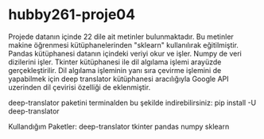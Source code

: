 # hubby261-proje04

Projede datanın içinde 22 dile ait metinler bulunmaktadır. Bu metinler makine öğrenmesi kütüphanelerinden "sklearn" kullanılırak eğitilmiştir. Pandas kütüphanesi datanın içindeki veriyi okur ve işler. Numpy de veri dizilerini işler. Tkinter kütüphanesi ile dil algılama işlemi arayüzde gerçekleştirilir. Dil algılama işleminin yanı sıra çevirme işlemini de yapabilmek için deep translator kütüphanesi aracılığıyla Google API uzerinden dil çevirisi özelliği de eklenmiştir.

deep-translator paketini terminalden bu şekilde indirebilirsiniz: pip install -U deep-translator

Kullandığım Paketler:
deep-translator
tkinter
pandas
numpy
sklearn
